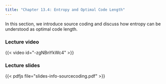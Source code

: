 ```yaml
---
title: "Chapter 13.4: Entropy and Optimal Code Length"
---
```

In this section, we introduce source coding and discuss how entropy can be understood as optimal code length. 

<!--more-->

### Lecture video

{{< video id="-zgNBnYkWc4" >}}

### Lecture slides

{{< pdfjs file="slides-info-sourcecoding.pdf" >}}
